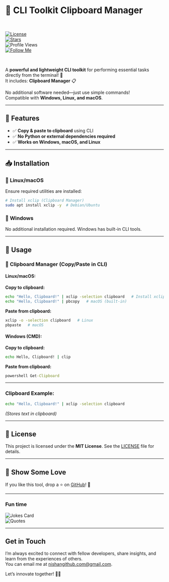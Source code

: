 

# 📌 CLI Toolkit Clipboard Manager  

<br>  

[![License](https://img.shields.io/github/license/nishuR27/cli-toolkit)](LICENSE)  
[![Stars](https://img.shields.io/github/stars/nishuR27/cli-toolkit)](https://github.com/nishuR27/cli-toolkit)  
![Profile Views](https://komarev.com/ghpvc/?username=nishuR27&color=blueviolet)  
[![Follow Me](https://img.shields.io/badge/-Follow%20Me-blueviolet)](https://github.com/nishuR27)  

<br>  

A **powerful and lightweight CLI toolkit** for performing essential tasks directly from the terminal! 🎯  
It includes:  **Clipboard Manager** 📋  

No additional software needed—just use simple commands!  
Compatible with **Windows, Linux, and macOS**.  

---

## 🚀 Features   
- ✅ **Copy & paste to clipboard** using CLI  
- ✅ **No Python or external dependencies required**  
- ✅ **Works on Windows, macOS, and Linux**  

---

## 📥 Installation  

### 🔧 **Linux/macOS**  
Ensure required utilities are installed:  
```bash
# Install xclip (Clipboard Manager)
sudo apt install xclip -y  # Debian/Ubuntu  
```

### 🔧 **Windows**  
No additional installation required. Windows has built-in CLI tools.  

---

## 📌 Usage 

### 🔹 **Clipboard Manager (Copy/Paste in CLI)**  
#### **Linux/macOS:** 

**Copy to clipboard:**  
```bash
echo "Hello, Clipboard!" | xclip -selection clipboard   # Install xclip if needed  
echo "Hello, Clipboard!" | pbcopy   # macOS (built-in)  
```

**Paste from clipboard:**  
```bash
xclip -o -selection clipboard   # Linux  
pbpaste   # macOS  
```

#### **Windows (CMD):**  
**Copy to clipboard:**  
```cmd
echo Hello, Clipboard! | clip  
```

**Paste from clipboard:**  
```cmd
powershell Get-Clipboard  
```

---


### **Clipboard Example:**  
```bash
echo "Hello, Clipboard!" | xclip -selection clipboard  
```
_(Stores text in clipboard)_  

---

## 📝 License  
This project is licensed under the **MIT License**. See the [LICENSE](LICENSE) file for details.  

---

## 🌟 Show Some Love  
If you like this tool, drop a ⭐ on [GitHub](https://github.com/nishuR27/cli-toolkit)! 🚀  

---

### Fun time  

![Jokes Card](https://readme-jokes.vercel.app/api?username=nishuR27&theme=algolia&hideBorder)  
![Quotes](https://quotes-github-readme.vercel.app/api?type=horizontal&theme=algolia)  

---

### <h2>Get in Touch</h2>  

I’m always excited to connect with fellow developers, share insights, and learn from the experiences of others.  
You can email me at [nishangithub.com@gmail.com](mailto:nishangithub.com@gmail.com).  

Let’s innovate together! 🚀🔥  
